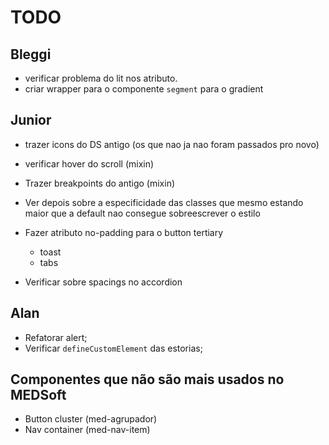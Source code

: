 # TODO

## Bleggi

- verificar problema do lit nos atributo.
- criar wrapper para o componente `segment` para o gradient

## Junior

- trazer icons do DS antigo (os que nao ja nao foram passados pro novo)
- verificar hover do scroll (mixin)
- Trazer breakpoints do antigo (mixin)
- Ver depois sobre a especificidade das classes que mesmo estando maior que a default nao consegue sobreescrever o estilo
- Fazer atributo no-padding para o button tertiary

  - toast
  - tabs

- Verificar sobre spacings no accordion

## Alan

- Refatorar alert;
- Verificar `defineCustomElement` das estorias;

## Componentes que não são mais usados no MEDSoft

- Button cluster (med-agrupador)
- Nav container (med-nav-item)
